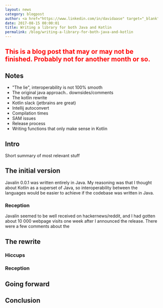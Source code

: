 ```yaml
---
layout: news
category: blogpost
author: <a href="https://www.linkedin.com/in/davidaase" target="_blank">David Åse</a>
date: 2017-08-15 00:00:01
title: Writing a library for both Java and Kotlin
permalink: /blog/writing-a-library-for-both-java-and-kotlin
---
```


<h2 style="color:red">
    This is a blog post that may or may not be finished. Probably not for another month or so.
</h2>

## Notes
- "The lie", interoperability is not 100% smooth
- The original java approach.. downsides/comments
- The kotlin rewrite
- Kotlin slack (jetbrains are great)
- Intellij autoconvert
- Compilation times
- SAM issues
- Release process
- Writing functions that only make sense in Kotlin

## Intro
Short summary of most relevant stuff

## The initial version

Javalin 0.0.1 was written entirely in Java.
My reasoning was that I thought about Kotlin as a superset of Java, so interoperability
between the languages would be easier to achieve if the codebase was written in Java.

### Reception
Javalin seemed to be well received on hackernews/reddit,
and I had gotten about 10 000 webpage visits one week after I announced the release.
There were a few comments about the

## The rewrite

### Hiccups

### Reception

## Going forward

## Conclusion

